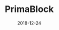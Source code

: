 ---
layout: site
title: "PrimaBlock"
date: 2018-12-24
categories: [community]
version: 7.0.2
major: 7
minor: 0
patch: 2
slug: primablock
link: https://primablock.com/
submitter: Deams51
permalink: /sites/:slug
---